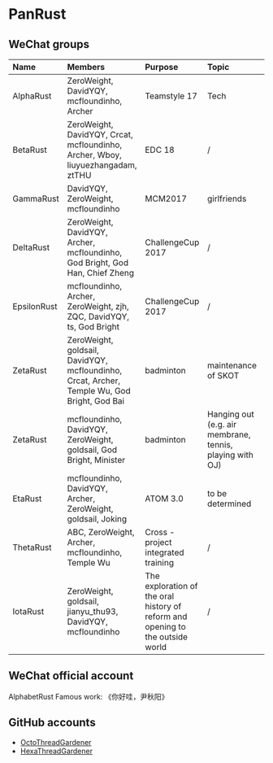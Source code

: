 # PanRust

## WeChat groups

| Name | Members | Purpose | Topic | GitHub Repo | Comments |
|:-----|:--------|:--------|:------|:------------|:---------|
| AlphaRust | ZeroWeight, DavidYQY, mcfloundinho, Archer | Teamstyle 17 | Tech | [StellarCraft](https://github.com/mcfloundinho/StellarCraft)|
| BetaRust  | ZeroWeight, DavidYQY, Crcat, mcfloundinho, Archer, Wboy, liuyuezhangadam, ztTHU | EDC 18 | / | [A-Heaven_Sent-Chance](https://github.com/ZeroWeight/A-Heaven_Sent-Chance) | deprecated |
| GammaRust | DavidYQY, ZeroWeight, mcfloundinho | MCM2017 | girlfriends |
| DeltaRust | ZeroWeight, DavidYQY, Archer, mcfloundinho, God Bright, God Han, Chief Zheng | ChallengeCup 2017 | / | [fit-tracking](https://github.com/mcfloundinho/fit-tracking) | deprecated|
| EpsilonRust | mcfloundinho, Archer, ZeroWeight, zjh, ZQC, DavidYQY, ts, God Bright | ChallengeCup 2017 | / | [fit-tracking](https://github.com/mcfloundinho/fit-tracking)| deprecated|
| ZetaRust | ZeroWeight, goldsail, DavidYQY, mcfloundinho, Crcat, Archer, Temple Wu, God Bright, God Bai | badminton | maintenance of SKOT | [super-kang-octo-thread](https://github.com/ZeroWeight/super-kang-octo-thread) | obselete |
| ZetaRust | mcfloundinho, DavidYQY, ZeroWeight, goldsail, God Bright, Minister | badminton | Hanging out (e.g. air membrane, tennis, playing with OJ) |  | formerly known as YetAnotherZetaRust |
| EtaRust | mcfloundinho, DavidYQY, Archer, ZeroWeight, goldsail, Joking | ATOM 3.0 | to be determined | [SmartDanmaku](https://github.com/mcfloundinho/SmartDanmaku) |deprecated |
| ThetaRust | ABC, ZeroWeight, Archer, mcfloundinho, Temple Wu | Cross - project integrated training | / | [Robo](https://github.com/ZeroWeight/Robo) | |
| IotaRust | ZeroWeight, goldsail, jianyu_thu93, DavidYQY, mcfloundinho | The exploration of the oral history of reform and opening to the outside world | / | | |

## WeChat official account

AlphabetRust
Famous work: 《你好哇，尹秋阳》

## GitHub accounts

- [OctoThreadGardener](https://github.com/OctoThreadGardener)
- [HexaThreadGardener](https://github.com/HexaThreadGardener)
